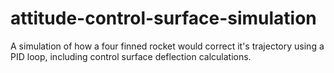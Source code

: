 # attitude-control-surface-simulation
A simulation of how a four finned rocket would correct it's trajectory using a PID loop, including control surface deflection calculations.
